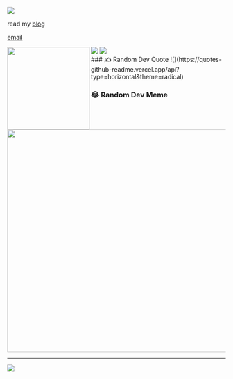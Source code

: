 ![](https://readme-typing-svg.herokuapp.com/?size=30&color=76ab97&center=true&vCenter=true&lines=>+Hi,I'm+Avijit+Acharjee)

read my [blog](https://avijitacharjee.com)

[email](mailto:contact@avijitacharjee.com)

<div>
  <img height="190" align="left" src="https://github-readme-stats.vercel.app/api?username=avijitacharjee&count_private=true&include_all_commits=true&bg_color=00000000&border_radius=0&title_color=76ab97&text_color=e8e4d9" />
  <img src="https://github-readme-streak-stats.herokuapp.com/?user=avijitacharjee&theme=dark&hide_border=false"/>
  <img src="https://github-readme-stats.vercel.app/api/top-langs/?username=avijitacharjee&layout=compact&langs_count=8&hide=objective-c,roff,Makefile&exclude_repo=website&bg_color=00000000&border_radius=0&title_color=76ab97&text_color=e8e4d9" />
</div>
### ✍️ Random Dev Quote
![](https://quotes-github-readme.vercel.app/api?type=horizontal&theme=radical)

### 😂 Random Dev Meme
<img src="https://random-memer.herokuapp.com/" width="512px"/>

---
[![](https://visitcount.itsvg.in/api?id=avijitacharjee&icon=0&color=0)](https://visitcount.itsvg.in) 


<!-- gprm.itsvg.in -->
<!--
# 📊 GitHub Stats:
 
![](https://github-readme-stats.vercel.app/api?username=avijitacharjee&theme=dark&hide_border=false&include_all_commits=false&count_private=false)<br/>
![](https://github-readme-streak-stats.herokuapp.com/?user=avijitacharjee&theme=dark&hide_border=false)<br/>
![](https://github-readme-stats.vercel.app/api/top-langs/?username=avijitacharjee&theme=dark&hide_border=false&include_all_commits=false&count_private=false&layout=compact)

### ✍️ Random Dev Quote
![](https://quotes-github-readme.vercel.app/api?type=horizontal&theme=radical)

### 😂 Random Dev Meme
<img src="https://random-memer.herokuapp.com/" width="512px"/>

---
[![](https://visitcount.itsvg.in/api?id=avijitacharjee&icon=0&color=0)](https://visitcount.itsvg.in) 
-->
